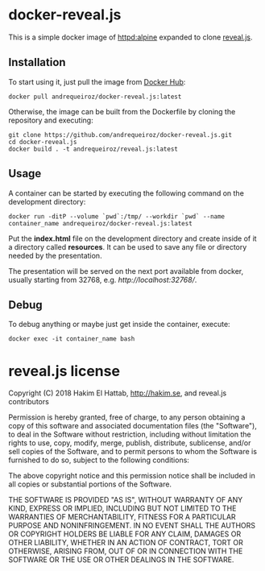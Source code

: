 # docker-reveal.js

This is a simple docker image of [httpd:alpine](https://hub.docker.com/_/httpd) expanded to clone [reveal.js](https://github.com/hakimel/reveal.js/).

## Installation

To start using it, just pull the image from [Docker Hub](https://hub.docker.com/r/andrequeiroz/docker-reveal.js):

```
docker pull andrequeiroz/docker-reveal.js:latest
```

Otherwise, the image can be built from the Dockerfile by cloning the repository and executing:
```
git clone https://github.com/andrequeiroz/docker-reveal.js.git
cd docker-reveal.js
docker build . -t andrequeiroz/reveal.js:latest
```

## Usage

A container can be started by executing the following command on the development directory:
```
docker run -ditP --volume `pwd`:/tmp/ --workdir `pwd` --name container_name andrequeiroz/docker-reveal.js:latest
```

Put the **index.html** file on the development directory and create inside of it a directory called **resources**. It can be used to save any file or directory needed by the presentation.

The presentation will be served on the next port available from docker, usually starting from 32768, e.g. *http://localhost:32768/*.

## Debug

To debug anything or maybe just get inside the container, execute:
```
docker exec -it container_name bash
```

# reveal.js license

Copyright (C) 2018 Hakim El Hattab, http://hakim.se, and reveal.js contributors

Permission is hereby granted, free of charge, to any person obtaining a copy of this software and associated documentation files (the "Software"), to deal in the Software without restriction, including without limitation the rights to use, copy, modify, merge, publish, distribute, sublicense, and/or sell copies of the Software, and to permit persons to whom the Software is furnished to do so, subject to the following conditions:

The above copyright notice and this permission notice shall be included in all copies or substantial portions of the Software.

THE SOFTWARE IS PROVIDED "AS IS", WITHOUT WARRANTY OF ANY KIND, EXPRESS OR IMPLIED, INCLUDING BUT NOT LIMITED TO THE WARRANTIES OF MERCHANTABILITY, FITNESS FOR A PARTICULAR PURPOSE AND NONINFRINGEMENT. IN NO EVENT SHALL THE AUTHORS OR COPYRIGHT HOLDERS BE LIABLE FOR ANY CLAIM, DAMAGES OR OTHER LIABILITY, WHETHER IN AN ACTION OF CONTRACT, TORT OR OTHERWISE, ARISING FROM, OUT OF OR IN CONNECTION WITH THE SOFTWARE OR THE USE OR OTHER DEALINGS IN THE SOFTWARE.
